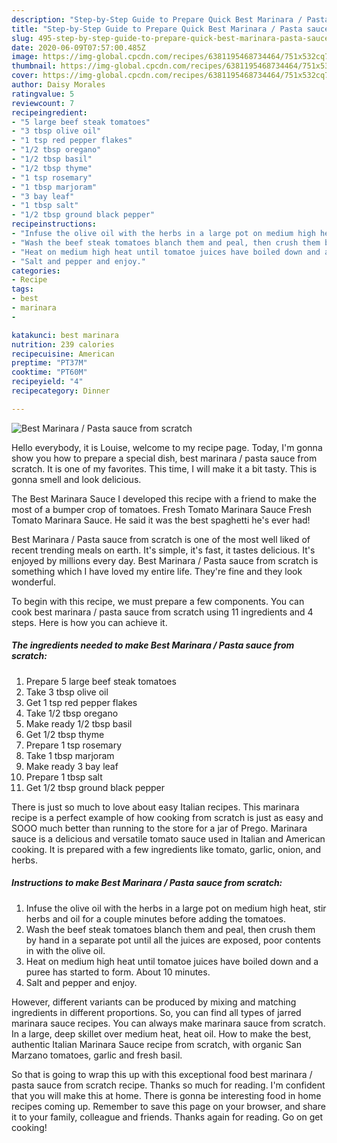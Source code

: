 ```yaml
---
description: "Step-by-Step Guide to Prepare Quick Best Marinara / Pasta sauce from scratch"
title: "Step-by-Step Guide to Prepare Quick Best Marinara / Pasta sauce from scratch"
slug: 495-step-by-step-guide-to-prepare-quick-best-marinara-pasta-sauce-from-scratch
date: 2020-06-09T07:57:00.485Z
image: https://img-global.cpcdn.com/recipes/6381195468734464/751x532cq70/best-marinara-pasta-sauce-from-scratch-recipe-main-photo.jpg
thumbnail: https://img-global.cpcdn.com/recipes/6381195468734464/751x532cq70/best-marinara-pasta-sauce-from-scratch-recipe-main-photo.jpg
cover: https://img-global.cpcdn.com/recipes/6381195468734464/751x532cq70/best-marinara-pasta-sauce-from-scratch-recipe-main-photo.jpg
author: Daisy Morales
ratingvalue: 5
reviewcount: 7
recipeingredient:
- "5 large beef steak tomatoes"
- "3 tbsp olive oil"
- "1 tsp red pepper flakes"
- "1/2 tbsp oregano"
- "1/2 tbsp basil"
- "1/2 tbsp thyme"
- "1 tsp rosemary"
- "1 tbsp marjoram"
- "3 bay leaf"
- "1 tbsp salt"
- "1/2 tbsp ground black pepper"
recipeinstructions:
- "Infuse the olive oil with the herbs in a large pot on medium high heat, stir herbs and oil for a couple minutes before adding the tomatoes."
- "Wash the beef steak tomatoes blanch them and peal, then crush them by hand in a separate pot until all the juices are exposed, poor contents in with the olive oil."
- "Heat on medium high heat until tomatoe juices have boiled down and a puree has started to form. About 10 minutes."
- "Salt and pepper and enjoy."
categories:
- Recipe
tags:
- best
- marinara
- 

katakunci: best marinara  
nutrition: 239 calories
recipecuisine: American
preptime: "PT37M"
cooktime: "PT60M"
recipeyield: "4"
recipecategory: Dinner

---
```



![Best Marinara / Pasta sauce from scratch](https://img-global.cpcdn.com/recipes/6381195468734464/751x532cq70/best-marinara-pasta-sauce-from-scratch-recipe-main-photo.jpg)

Hello everybody, it is Louise, welcome to my recipe page. Today, I'm gonna show you how to prepare a special dish, best marinara / pasta sauce from scratch. It is one of my favorites. This time, I will make it a bit tasty. This is gonna smell and look delicious.

The Best Marinara Sauce I developed this recipe with a friend to make the most of a bumper crop of tomatoes. Fresh Tomato Marinara Sauce Fresh Tomato Marinara Sauce. He said it was the best spaghetti he&#39;s ever had!

Best Marinara / Pasta sauce from scratch is one of the most well liked of recent trending meals on earth. It's simple, it's fast, it tastes delicious. It's enjoyed by millions every day. Best Marinara / Pasta sauce from scratch is something which I have loved my entire life. They're fine and they look wonderful.


To begin with this recipe, we must prepare a few components. You can cook best marinara / pasta sauce from scratch using 11 ingredients and 4 steps. Here is how you can achieve it.

<!--inarticleads1-->

##### The ingredients needed to make Best Marinara / Pasta sauce from scratch:

1. Prepare 5 large beef steak tomatoes
1. Take 3 tbsp olive oil
1. Get 1 tsp red pepper flakes
1. Take 1/2 tbsp oregano
1. Make ready 1/2 tbsp basil
1. Get 1/2 tbsp thyme
1. Prepare 1 tsp rosemary
1. Take 1 tbsp marjoram
1. Make ready 3 bay leaf
1. Prepare 1 tbsp salt
1. Get 1/2 tbsp ground black pepper


There is just so much to love about easy Italian recipes. This marinara recipe is a perfect example of how cooking from scratch is just as easy and SOOO much better than running to the store for a jar of Prego. Marinara sauce is a delicious and versatile tomato sauce used in Italian and American cooking. It is prepared with a few ingredients like tomato, garlic, onion, and herbs. 

<!--inarticleads2-->

##### Instructions to make Best Marinara / Pasta sauce from scratch:

1. Infuse the olive oil with the herbs in a large pot on medium high heat, stir herbs and oil for a couple minutes before adding the tomatoes.
1. Wash the beef steak tomatoes blanch them and peal, then crush them by hand in a separate pot until all the juices are exposed, poor contents in with the olive oil.
1. Heat on medium high heat until tomatoe juices have boiled down and a puree has started to form. About 10 minutes.
1. Salt and pepper and enjoy.


However, different variants can be produced by mixing and matching ingredients in different proportions. So, you can find all types of jarred marinara sauce recipes. You can always make marinara sauce from scratch. In a large, deep skillet over medium heat, heat oil. How to make the best, authentic Italian Marinara Sauce recipe from scratch, with organic San Marzano tomatoes, garlic and fresh basil. 

So that is going to wrap this up with this exceptional food best marinara / pasta sauce from scratch recipe. Thanks so much for reading. I'm confident that you will make this at home. There is gonna be interesting food in home recipes coming up. Remember to save this page on your browser, and share it to your family, colleague and friends. Thanks again for reading. Go on get cooking!
